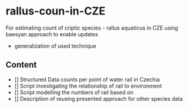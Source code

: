 # rallus-coun-in-CZE
For estimating count of criptic species - rallus aquaticus in CZE using baesyan approach to enable updates
+ generalization of used technique

## Content

- [] Structured Data counts per point of water rail in Czechia
- [] Script investigating the relationship of rail to environment
- [] Script modelling the numbers of rail based on
- [] Description of reusing presented approach for other species data